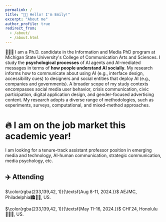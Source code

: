 ```yaml
---
permalink: /
title: "👋🏼 Hello! I'm Emily!"
excerpt: "About me"
author_profile: true
redirect_from: 
  - /about/
  - /about.html
---
```




 👩🏻‍💻 I am a Ph.D. candidate in the Information and Media PhD program at Michigan State University's College of Communication Arts and Sciences. I study the **psychological processes** of AI agents and AI-mediated messages in terms of **how people understand AI socially**. My research informs how to communicate about using AI (e.g., interface design, accessibility cues) to designers and social entities that deploy AI (e.g., companies and governments). A broader scope of my study contexts encompasses social media user behavior, crisis communication, civic participation, digital application design, and gender-focused advertising content. My research adopts a diverse range of methodologies, such as experiments, surveys, computational, and mixed-method approaches. 

# 🔥 I am on the job market this academic year!
I am looking for a tenure-track assistant professor position in emerging media and technology, AI-human communication, strategic communication, media psychology, etc. 

## ✈️ Attending
$\color{rgba(233,139,42, 1)}{\textsf{Aug 8-11, 2024.}}$ AEJMC, Philadelphia🏙️🔔📜, US. 

$\color{rgba(233,139,42, 1)}{\textsf{May 11-16, 2024.}}$ CHI'24, Honolulu 🏄🏻‍♀️, US. 
